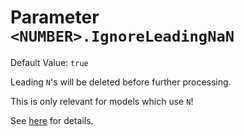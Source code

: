 # Parameter `<NUMBER>.IgnoreLeadingNaN`
Default Value: `true`

Leading `N`'s will be deleted before further processing.

This is only relevant for models which use `N`!

See [here](../Choosing-the-Model) for details.
